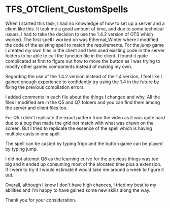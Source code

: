 # TFS_OTClient_CustomSpells
 
When I started this task, I had no knowledge of how to set up a server and a client like this. It took me a good amount of time, and due to some technical issues, I had to take the decision to use the 1.4.2 version of OTS which worked. The first spell I worked on was Ethernal_Winter where I modified the code of the existing spell to match the requirements. For the jump game I created my own files in the client and then used existing code in the server folders to be able to call the function file in the client. I found it quite complicated at first to figure out how to move the button as I was trying to modify other games components instead of making my own. 


Regarding the use of the 1.4.2 version instead of the 1.4 version, I feel like I gained enough experience to confidently try using the 1.4 in the future by fixing the previous compilation errors.

I added comments in each file about the things I changed and why.
All the files I modified are in the Q5 and Q7 folders and you can find them among the server and client files too.

For Q5 I didn't replicate the exact pattern from the video as it was quite hard due to a bug that made the grid not match with what was drawn on the screen. But I tried to replicate the essence of the spell which is having multiple casts in one spell.

The spell can be casted by typing frigo and the button game can be played by typing jump.

I did not attempt Q6 as the learning curve for the previous things was too big and it ended up consuming most of the alocated time plus a extension. If I were to try it I would estimate it would take me around a week to figure it out.




Overall, although I know I don't have high chances, I tried my best to my abilities and I'm happy to have gained some new skills along the way.

Thank you for your consideration.
